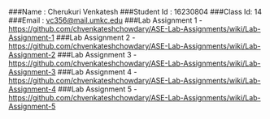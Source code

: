 ###Name : Cherukuri Venkatesh
###Student Id : 16230804
###Class Id: 14
###Email : vc356@mail.umkc.edu
###Lab Assignment 1 - https://github.com/chvenkateshchowdary/ASE-Lab-Assignments/wiki/Lab-Assignment-1
###Lab Assignment 2 - https://github.com/chvenkateshchowdary/ASE-Lab-Assignments/wiki/Lab-Assignment-2
###Lab Assignment 3 - https://github.com/chvenkateshchowdary/ASE-Lab-Assignments/wiki/Lab-Assignment-3
###Lab Assignment 4 - https://github.com/chvenkateshchowdary/ASE-Lab-Assignments/wiki/Lab-Assignment-4
###Lab Assignment 5 - https://github.com/chvenkateshchowdary/ASE-Lab-Assignments/wiki/Lab-Assignment-5
